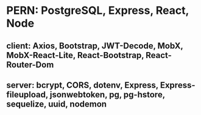 # PERN: PostgreSQL, Express, React, Node


## client: Axios, Bootstrap, JWT-Decode, MobX, MobX-React-Lite, React-Bootstrap, React-Router-Dom


## server: bcrypt, CORS, dotenv, Express, Express-fileupload, jsonwebtoken, pg, pg-hstore, sequelize, uuid, nodemon
